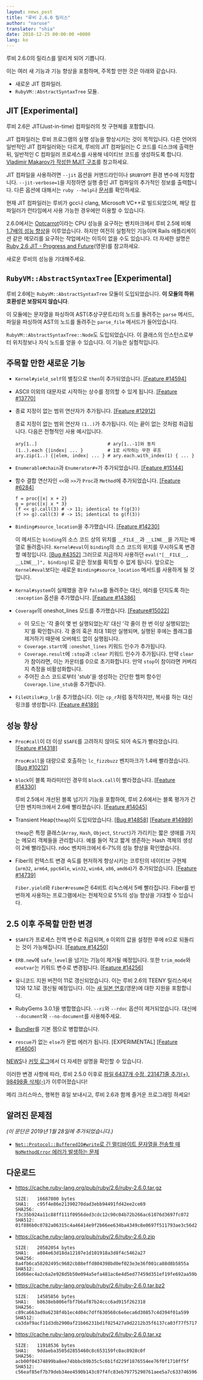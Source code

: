 ```yaml
---
layout: news_post
title: "루비 2.6.0 릴리스"
author: "naruse"
translator: "shia"
date: 2018-12-25 00:00:00 +0000
lang: ko
---
```


루비 2.6.0의 릴리스를 알리게 되어 기쁩니다.

이는 여러 새 기능과 기능 향상을 포함하며, 주목할 만한 것은 아래와 같습니다.

 * 새로운 JIT 컴파일러.
 * `RubyVM::AbstractSyntaxTree` 모듈.

## JIT [Experimental]

루비 2.6은 JIT(Just-in-time) 컴파일러의 첫 구현체를 포함합니다.

JIT 컴파일러는 루비 프로그램의 실행 성능을 향상시키는 것이 목적입니다. 다른 언어의 일반적인 JIT 컴파일러와는 다르게, 루비의 JIT 컴파일러는 C 코드를 디스크에 출력한 뒤, 일반적인 C 컴파일러 프로세스를 사용해 네이티브 코드를 생성하도록 합니다. [Vladimir Makarov가 작성한 MJIT 구조](https://bugs.ruby-lang.org/projects/ruby/wiki/MJIT#MJIT-organization)를 참고하세요.

JIT 컴파일을 사용하려면 `--jit` 옵션을 커맨드라인이나 `$RUBYOPT` 환경 변수에 지정합니다. `--jit-verbose=1`을 지정하면 실행 중인 JIT 컴파일의 추가적인 정보를 출력합니다. 다른 옵션에 대해서는 `ruby --help`나 [문서](https://bugs.ruby-lang.org/projects/ruby/wiki/MJIT#Basic-usage)를 확인하세요.

현재 JIT 컴파일러는 루비가 gcc나 clang, Microsoft VC++로 빌드되었으며, 해당 컴파일러가 런타임에서 사용 가능한 경우에만 이용할 수 있습니다.

2.6.0에서는 [Optcarrot](https://github.com/mame/optcarrot)이라는 CPU 성능을 요구하는 벤치마크에서 루비 2.5에 비해 [1.7배의 성능 향상](https://gist.github.com/k0kubun/d7f54d96f8e501bbbc78b927640f4208)을 이루었습니다. 하지만 여전히 실험적인 기능이며 Rails 애플리케이션 같은 메모리를 요구하는 작업에서는 이득이 없을 수도 있습니다. 더 자세한 설명은 [Ruby 2.6 JIT - Progress and Future](https://medium.com/@k0kubun/ruby-2-6-jit-progress-and-future-84e0a830ecbf)(영문)를 참고하세요.

새로운 루비의 성능을 기대해주세요.

## `RubyVM::AbstractSyntaxTree` [Experimental]

루비 2.6에는 `RubyVM::AbstractSyntaxTree` 모듈이 도입되었습니다. **이 모듈의 하위 호환성은 보장되지 않습니다**.

이 모듈에는 문자열을 파싱하여 AST(추상구문트리)의 노드를 돌려주는 `parse` 메서드, 파일을 파싱하여 AST의 노드를 돌려주는 `parse_file` 메서드가 들어있습니다.

`RubyVM::AbstractSyntaxTree::Node`도 도입되었습니다. 이 클래스의 인스턴스로부터 위치정보나 자식 노드를 얻을 수 있습니다. 이 기능은 실험적입니다.

## 주목할 만한 새로운 기능

* `Kernel#yield_self`의 별칭으로 `then`이 추가되었습니다. [[Feature #14594]](https://bugs.ruby-lang.org/issues/14594)

* ASCII 이외의 대문자로 시작하는 상수를 정의할 수 있게 됩니다. [[Feature #13770]](https://bugs.ruby-lang.org/issues/13770)

* 종료 지정이 없는 범위 연산자가 추가됩니다. [[Feature #12912]](https://bugs.ruby-lang.org/issues/12912)

  종료 지정이 없는 범위 연산자 `(1..)`가 추가됩니다. 이는 끝이 없는 것처럼 취급됩니다. 다음은 전형적인 사용 예시입니다.

      ary[1..]                          # ary[1..-1]와 동치
      (1..).each {|index| ... }         # 1로 시작하는 무한 루프
      ary.zip(1..) {|elem, index| ... } # ary.each.with_index(1) { ... }

* `Enumerable#chain`과 `Enumerator#+`가 추가되었습니다. [[Feature #15144]](https://bugs.ruby-lang.org/issues/15144)

* 함수 결합 연산자인 `<<`와 `>>`가 `Proc`과 `Method`에 추가되었습니다. [[Feature #6284]](https://bugs.ruby-lang.org/issues/6284)

      f = proc{|x| x + 2}
      g = proc{|x| x * 3}
      (f << g).call(3) # -> 11; identical to f(g(3))
      (f >> g).call(3) # -> 15; identical to g(f(3))

* `Binding#source_location`을 추가했습니다. [[Feature #14230]](https://bugs.ruby-lang.org/issues/14230)

  이 메서드는 `binding`의 소스 코드 상의 위치를 `__FILE__`과 `__LINE__`을 가지는 배열로 돌려줍니다. `Kernel#eval`이 `binding`의 소스 코드의 위치를 무시하도록 변경할 예정입니다. [[Bug #4352]](https://bugs.ruby-lang.org/issues/4352) 그러므로 지금까지 사용하던 `eval("[__FILE__, __LINE__]", binding)`로 같은 정보를 획득할 수 없게 됩니다. 앞으로는 `Kernel#eval`보다는 새로운 `Binding#source_location` 메서드를 사용하게 될 것입니다.

* `Kernal#system`이 실패했을 경우 `false`를 돌려주는 대신, 에러를 던지도록 하는 `:exception` 옵션을 추가했습니다. [[Feature #14386]](https://bugs.ruby-lang.org/issues/14386)

* `Coverage`의 oneshot_lines 모드를 추가했습니다. [[Feature#15022]](https://bugs.ruby-lang.org/issues/15022)

  * 이 모드는 '각 줄이 몇 번 실행되었는지' 대신 '각 줄이 한 번 이상 실행되었는지'를 확인합니다. 각 줄의 훅은 최대 1회만 실행되며, 실행된 후에는 플래그를 제거하기 때문에 오버헤드 없이 실행됩니다.
  * `Coverage.start`에 `:oneshot_lines` 키워드 인수가 추가됩니다.
  * `Coverage.result`에 `:stop`과 `:clear` 키워드 인수가 추가됩니다. 만약 `clear`가 참이라면, 이는 카운터를 0으로 초기화합니다. 만약 `stop`이 참이라면 커버리지 측정을 비활성화합니다.
  * 주어진 소스 코드로부터 'stub'을 생성하는 간단한 헬퍼 함수인 `Coverage.line_stub`을 추가합니다.

* `FileUtils#cp_lr`을 추가했습니다. 이는 `cp_r`처럼 동작하지만, 복사를 하는 대신 링크를 생성합니다. [[Feature #4189]](https://bugs.ruby-lang.org/issues/4189)

## 성능 향상

* `Proc#call`이 더 이상 `$SAFE`를 고려하지 않아도 되어 속도가 빨라졌습니다.
  [[Feature #14318]](https://bugs.ruby-lang.org/issues/14318)

  `Proc#call`을 대량으로 호출하는 `lc_fizzbuzz` 벤치마크가 1.4배 빨라졌습니다. [[Bug #10212]](https://bugs.ruby-lang.org/issues/10212)

* `block`이 블록 파라미터인 경우의 `block.call`이 빨라졌습니다. [[Feature #14330]](https://bugs.ruby-lang.org/issues/14330)

  루비 2.5에서 개선된 블록 넘기기 기능을 포함하여, 루비 2.6에서는 블록 평가가 간단한 벤치마크에서 2.6배 빨라졌습니다. [[Feature #14045]](https://bugs.ruby-lang.org/issues/14045)

* Transient Heap(`theap`)이 도입되었습니다. [[Bug #14858]](https://bugs.ruby-lang.org/issues/14858) [[Feature #14989]](https://bugs.ruby-lang.org/issues/14989)

  `theap`은 특정 클래스(`Array`, `Hash`, `Object`, `Struct`)가 가리키는 짧은 생애를 가지는 메모리 객체들을 관리합니다. 예를 들어 작고 짧게 생존하는 Hash 객체의 생성이 2배 빨라집니다. rdoc 벤치마크에서 6-7%의 성능 향상을 확인했습니다.

* Fiber의 컨텍스트 변경 속도를 현저하게 향상시키는 코루틴의 네이티브 구현체(`arm32`, `arm64`, `ppc64le`, `win32`, `win64`, `x86`, `amd64`)가 추가되었습니다. [[Feature #14739]](https://bugs.ruby-lang.org/issues/14739)

  `Fiber.yield`와 `Fiber#resume`은 64비트 리눅스에서 5배 빨라집니다. Fiber를 빈번하게 사용하는 프로그램에서는 전체적으로 5%의 성능 향상을 기대할 수 있습니다.

## 2.5 이후 주목할 만한 변경

* `$SAFE`가 프로세스 전역 변수로 취급되며, `0` 이외의 값을 설정한 후에 `0`으로 되돌리는 것이 가능해집니다. [[Feature #14250]](https://bugs.ruby-lang.org/issues/14250)

* `ERB.new`에 `safe_level`을 넘기는 기능이 제거될 예정입니다. 또한 `trim_mode`와 `eoutvar`는 키워드 변수로 변경됩니다. [[Feature #14256]](https://bugs.ruby-lang.org/issues/14256)

* 유니코드 지원 버전이 11로 갱신되었습니다. 이는 루비 2.6의 TEENY 릴리스에서 12와 12.1로 갱신될 예정입니다. 이는 [새 일본 연호](http://blog.unicode.org/2018/09/new-japanese-era.html)(영문)에 대한 지원을 포함합니다.

* RubyGems 3.0.1을 병합했습니다. `--ri`와 `--rdoc` 옵션이 제거되었습니다. 대신에 `--document`와 `--no-document`를 사용해주세요.

* [Bundler](https://github.com/bundler/bundler)를 기본 젬으로 병합했습니다.

* `rescue`가 없는 `else`가 문법 에러가 됩니다. [EXPERIMENTAL] [[Feature #14606]](https://bugs.ruby-lang.org/issues/14606)

[NEWS](https://github.com/ruby/ruby/blob/v2_6_0/NEWS)나 [커밋 로그](https://github.com/ruby/ruby/compare/v2_5_0...v2_6_0)에서 더 자세한 설명을 확인할 수 있습니다.

이러한 변경 사항에 따라, 루비 2.5.0 이후로 [파일 6437개 수정, 231471줄 추가(+), 98498줄 삭제(-)](https://github.com/ruby/ruby/compare/v2_5_0...v2_6_0)가 이루어졌습니다!

메리 크리스마스, 행복한 휴일 보내시고, 루비 2.6과 함께 즐거운 프로그래밍 하세요!

## 알려진 문제점

_(이 문단은 2019년 1월 28일에 추가되었습니다.)_

* [`Net::Protocol::BufferedIO#write`로 긴 멀티바이트 문자열을 전송할 때 `NoMethodError` 에러가 발생하는 문제](https://bugs.ruby-lang.org/issues/15468)

## 다운로드

* <https://cache.ruby-lang.org/pub/ruby/2.6/ruby-2.6.0.tar.gz>

      SIZE:   16687800 bytes
      SHA1:   c95f4e86e21390270dad3ebb94491fd42ee2ce69
      SHA256: f3c35b924a11c88ff111f0956ded3cdc12c90c04b72b266ac61076d3697fc072
      SHA512: 01f886b0c0782a06315c4a46414e9f2b66ee634ba4349c8e0697f511793ae3c56d2ad3cad6563f2b0fdcedf0ff3eba51b9afab907e7e1ac243475772f8688382

* <https://cache.ruby-lang.org/pub/ruby/2.6/ruby-2.6.0.zip>

      SIZE:   20582054 bytes
      SHA1:   a804e63d18da12107e1d101918a3d8f4c5462a27
      SHA256: 8a4fb6ca58202495c9682cb88effd804398bd0ef023e3e36f001ca88d8b5855a
      SHA512: 16d66ec4a2c6a2e928d5b50e094a5efa481ac6e4d5ed77459d351ef19fe692aa59b68307e3e25229eec5f30ae2f9adae2663bafe9c9d44bfb45d3833d77839d4

* <https://cache.ruby-lang.org/pub/ruby/2.6/ruby-2.6.0.tar.bz2>

      SIZE:   14585856 bytes
      SHA1:   b8638eb806efbf7b6af87b24ccc6ad915f262318
      SHA256: c89ca663ad9a6238f4b1ec4d04c7dff630560c6e6eca6d30857c4d394f01a599
      SHA512: ca3daf9acf11d3db2900af21b66231bd1f025427a9d2212b35f6137ca03f77f57171ddfdb99022c8c8bcd730ff92a7a4af54e8a2a770a67d8e16c5807aa391f1

* <https://cache.ruby-lang.org/pub/ruby/2.6/ruby-2.6.0.tar.xz>

      SIZE:   11918536 bytes
      SHA1:   9ddaeba3505d2855460c8c653159fc0ac8928c0f
      SHA256: acb00f04374899ba8ee74bbbcb9b35c5c6b1fd229f1876554ee76f0f1710ff5f
      SHA512: c56eaf85ef7b79deb34ee4590b143c07f4fc83eb79775290761aee5a7c63374659613538a41f25706ed6e19e49d5c67a1014c24d17f29948294c7abd0b0fcea8
